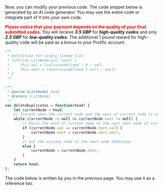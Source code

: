 Now, you can modify your previous code.  The code snippet below is generated by an AI code generator. You may use the entire code or integrate part of it into your own code. 



<span style="color: red;">**Please notice that your payment depends on the quality of your final submitted codes.**</span> You will receive ***3.5 GBP*** for ***high-quality codes*** and only ***2.5 GBP*** for ***low-quality codes***. The additional 1 pound reward for high-quality code will be paid as a bonus to your Prolific account.  

```javascript
/**
 * Definition for singly-linked list.
 * function ListNode(val, next) {
 *     this.val = (val===undefined ? 0 : val)
 *     this.next = (next===undefined ? null : next)
 * }
 */

/**
 * @param {ListNode} head
 * @return {ListNode}
 */
var deleteDuplicates = function(head) {
    let currentNode = head;
    // Iterate when the current node and the next of current node is not null
    while (currentNode != null && currentNode.next != null) {
        // Point the next of current node to the next next node of current node when the next node's value equals to the current node's
        if (currentNode.val == currentNode.next.val) {
            currentNode.next = currentNode.next.next;
        } 
        // Set the current node to the next node otherwise
        else {
            currentNode = currentNode.next;
        }
    }
    return head;
};

```

The code below is written by you in the previous page. You may use it as a reference too. 